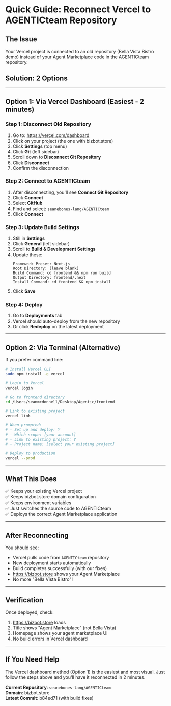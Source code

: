 # Quick Guide: Reconnect Vercel to AGENTICteam Repository

## The Issue
Your Vercel project is connected to an old repository (Bella Vista Bistro demo) instead of your Agent Marketplace code in the AGENTICteam repository.

## Solution: 2 Options

---

## Option 1: Via Vercel Dashboard (Easiest - 2 minutes)

### Step 1: Disconnect Old Repository
1. Go to: https://vercel.com/dashboard
2. Click on your project (the one with bizbot.store)
3. Click **Settings** (top menu)
4. Click **Git** (left sidebar)
5. Scroll down to **Disconnect Git Repository**
6. Click **Disconnect**
7. Confirm the disconnection

### Step 2: Connect to AGENTICteam
1. After disconnecting, you'll see **Connect Git Repository**
2. Click **Connect**
3. Select **GitHub**
4. Find and select: `seanebones-lang/AGENTICteam`
5. Click **Connect**

### Step 3: Update Build Settings
1. Still in **Settings**
2. Click **General** (left sidebar)
3. Scroll to **Build & Development Settings**
4. Update these:
   ```
   Framework Preset: Next.js
   Root Directory: (leave blank)
   Build Command: cd frontend && npm run build
   Output Directory: frontend/.next
   Install Command: cd frontend && npm install
   ```
5. Click **Save**

### Step 4: Deploy
1. Go to **Deployments** tab
2. Vercel should auto-deploy from the new repository
3. Or click **Redeploy** on the latest deployment

---

## Option 2: Via Terminal (Alternative)

If you prefer command line:

```bash
# Install Vercel CLI
sudo npm install -g vercel

# Login to Vercel
vercel login

# Go to frontend directory
cd /Users/seanmcdonnell/Desktop/Agentic/frontend

# Link to existing project
vercel link

# When prompted:
# - Set up and deploy: Y
# - Which scope: [your account]
# - Link to existing project: Y
# - Project name: [select your existing project]

# Deploy to production
vercel --prod
```

---

## What This Does

✅ Keeps your existing Vercel project  
✅ Keeps bizbot.store domain configuration  
✅ Keeps environment variables  
✅ Just switches the source code to AGENTICteam  
✅ Deploys the correct Agent Marketplace application  

---

## After Reconnecting

You should see:
- Vercel pulls code from `AGENTICteam` repository
- New deployment starts automatically
- Build completes successfully (with our fixes)
- https://bizbot.store shows your Agent Marketplace
- No more "Bella Vista Bistro"!

---

## Verification

Once deployed, check:
1. https://bizbot.store loads
2. Title shows "Agent Marketplace" (not Bella Vista)
3. Homepage shows your agent marketplace UI
4. No build errors in Vercel dashboard

---

## If You Need Help

The Vercel dashboard method (Option 1) is the easiest and most visual. Just follow the steps above and you'll have it reconnected in 2 minutes.

**Current Repository**: `seanebones-lang/AGENTICteam`  
**Domain**: bizbot.store  
**Latest Commit**: b84ed71 (with build fixes)

